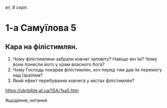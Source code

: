 
_вт, 8 серп._

# 1-а Самуїлова 5

## Кара на філістимлян.
1. Чому філістимляни забрали ковчег заповіту? Навіщо він їм? Чому вони понесли його у храм власного бога?
2. Чому Господь покарав філістимлян, хоч перед тим дав їм перемогу над Ізраїлем?
3. Який ефект перебування ковчега у містах філістимлян?

https://ukrbible.at.ua/1SA/1sa5.htm 

#щоденне_читання
